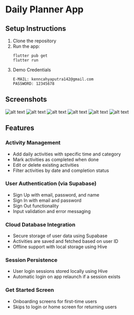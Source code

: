 # Daily Planner App

## Setup Instructions

1. Clone the repository
2. Run the app:
   ```
   flutter pub get
   flutter run 
   ```
3. Demo Credentials
   ```
   E-MAIL: kenncahyaputra142@gmail.com
   PASSWORD: 12345678
   ```
## Screenshots
![alt text](public/screenshots/get_started_screen.png)
![alt text](public/screenshots/login_screen.png)
![alt text](public/screenshots/signup_screen.png)
![alt text](public/screenshots/home_screen.png)
![alt text](public/screenshots/add_activity_form.png)
![alt text](public/screenshots/edit_activity_form.png)

## Features
### Activity Management
- Add daily activities with specific time and category
- Mark activities as completed when done
- Edit or delete existing activities
- Filter activities by date and completion status

### User Authentication (via Supabase)
- Sign Up with email, password, and name
- Sign In with email and password
- Sign Out functionality
- Input validation and error messaging

### Cloud Database Integration
- Secure storage of user data using Supabase
- Activities are saved and fetched based on user ID
- Offline support with local storage using Hive

### Session Persistence
- User login sessions stored locally using Hive
- Automatic login on app relaunch if a session exists

### Get Started Screen
- Onboarding screens for first-time users
- Skips to login or home screen for returning users